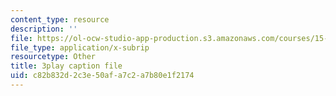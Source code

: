 ```yaml
---
content_type: resource
description: ''
file: https://ol-ocw-studio-app-production.s3.amazonaws.com/courses/15-071-the-analytics-edge-spring-2017/c82b832d2c3e50afa7c2a7b80e1f2174_Mge-sj1UVFM.vtt
file_type: application/x-subrip
resourcetype: Other
title: 3play caption file
uid: c82b832d-2c3e-50af-a7c2-a7b80e1f2174
---
```

